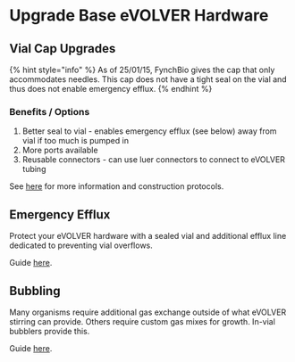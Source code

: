 # Upgrade Base eVOLVER Hardware

## Vial Cap Upgrades

{% hint style="info" %}
As of 25/01/15, FynchBio gives the cap that only accommodates needles. This cap does not have a tight seal on the vial and thus does not enable emergency efflux.
{% endhint %}

### Benefits / Options

1. Better seal to vial - enables emergency efflux (see below) away from vial if too much is pumped in
2. More ports available
3. Reusable connectors - can use luer connectors to connect to eVOLVER tubing

See [here](hardware/vial-caps/) for more information and construction protocols.

## Emergency Efflux

Protect your eVOLVER hardware with a sealed vial and additional efflux line dedicated to preventing vial overflows.

Guide [here](guides/emergency-efflux.md).

## Bubbling

Many organisms require additional gas exchange outside of what eVOLVER stirring can provide. Others require custom gas mixes for growth. In-vial bubblers provide this.

Guide [here](extensions/custom-fluidics/bubblers-in-vial-aeration/).
